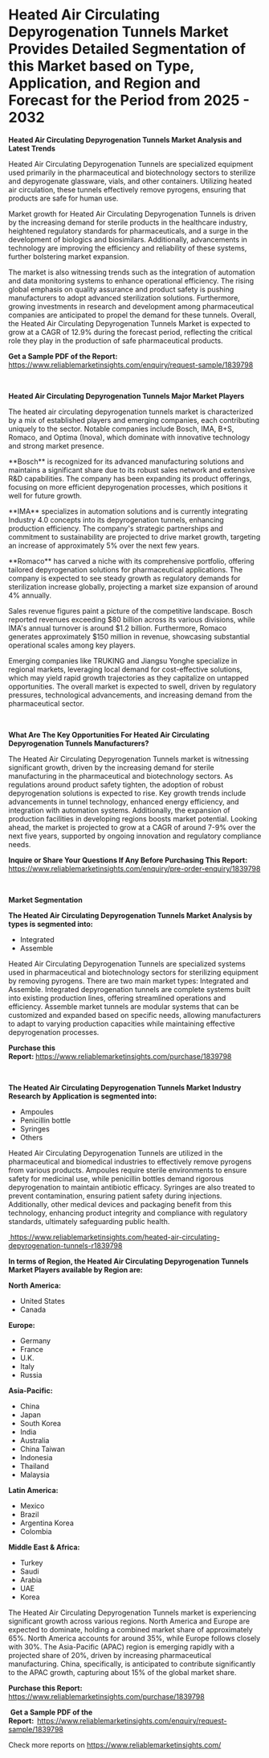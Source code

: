 <p><h1>Heated Air Circulating Depyrogenation Tunnels Market Provides Detailed Segmentation of this Market based on Type, Application, and Region and Forecast for the Period from 2025 - 2032</h1></p><p><strong>Heated Air Circulating Depyrogenation Tunnels Market Analysis and Latest Trends</strong></p>
<p><p>Heated Air Circulating Depyrogenation Tunnels are specialized equipment used primarily in the pharmaceutical and biotechnology sectors to sterilize and depyrogenate glassware, vials, and other containers. Utilizing heated air circulation, these tunnels effectively remove pyrogens, ensuring that products are safe for human use. </p><p>Market growth for Heated Air Circulating Depyrogenation Tunnels is driven by the increasing demand for sterile products in the healthcare industry, heightened regulatory standards for pharmaceuticals, and a surge in the development of biologics and biosimilars. Additionally, advancements in technology are improving the efficiency and reliability of these systems, further bolstering market expansion.</p><p>The market is also witnessing trends such as the integration of automation and data monitoring systems to enhance operational efficiency. The rising global emphasis on quality assurance and product safety is pushing manufacturers to adopt advanced sterilization solutions. Furthermore, growing investments in research and development among pharmaceutical companies are anticipated to propel the demand for these tunnels. Overall, the Heated Air Circulating Depyrogenation Tunnels Market is expected to grow at a CAGR of 12.9% during the forecast period, reflecting the critical role they play in the production of safe pharmaceutical products.</p></p>
<p><strong>Get a Sample PDF of the Report:&nbsp;</strong> <a href="https://www.reliablemarketinsights.com/enquiry/request-sample/1839798?utm_campaign=2650&utm_medium=2&utm_source=Github&utm_content=ia&utm_term=28022025&utm_id=heated-air-circulating-depyrogenation-tunnels">https://www.reliablemarketinsights.com/enquiry/request-sample/1839798</a></p>
<p>&nbsp;</p>
<p><strong>Heated Air Circulating Depyrogenation Tunnels Major Market Players</strong></p>
<p><p>The heated air circulating depyrogenation tunnels market is characterized by a mix of established players and emerging companies, each contributing uniquely to the sector. Notable companies include Bosch, IMA, B+S, Romaco, and Optima (Inova), which dominate with innovative technology and strong market presence.</p><p>**Bosch** is recognized for its advanced manufacturing solutions and maintains a significant share due to its robust sales network and extensive R&D capabilities. The company has been expanding its product offerings, focusing on more efficient depyrogenation processes, which positions it well for future growth.</p><p>**IMA** specializes in automation solutions and is currently integrating Industry 4.0 concepts into its depyrogenation tunnels, enhancing production efficiency. The company's strategic partnerships and commitment to sustainability are projected to drive market growth, targeting an increase of approximately 5% over the next few years.</p><p>**Romaco** has carved a niche with its comprehensive portfolio, offering tailored depyrogenation solutions for pharmaceutical applications. The company is expected to see steady growth as regulatory demands for sterilization increase globally, projecting a market size expansion of around 4% annually.</p><p>Sales revenue figures paint a picture of the competitive landscape. Bosch reported revenues exceeding $80 billion across its various divisions, while IMA's annual turnover is around $1.2 billion. Furthermore, Romaco generates approximately $150 million in revenue, showcasing substantial operational scales among key players.</p><p>Emerging companies like TRUKING and Jiangsu Yonghe specialize in regional markets, leveraging local demand for cost-effective solutions, which may yield rapid growth trajectories as they capitalize on untapped opportunities. The overall market is expected to swell, driven by regulatory pressures, technological advancements, and increasing demand from the pharmaceutical sector.</p></p>
<p>&nbsp;</p>
<p><strong>What Are The Key Opportunities For Heated Air Circulating Depyrogenation Tunnels Manufacturers?</strong></p>
<p><p>The Heated Air Circulating Depyrogenation Tunnels market is witnessing significant growth, driven by the increasing demand for sterile manufacturing in the pharmaceutical and biotechnology sectors. As regulations around product safety tighten, the adoption of robust depyrogenation solutions is expected to rise. Key growth trends include advancements in tunnel technology, enhanced energy efficiency, and integration with automation systems. Additionally, the expansion of production facilities in developing regions boosts market potential. Looking ahead, the market is projected to grow at a CAGR of around 7-9% over the next five years, supported by ongoing innovation and regulatory compliance needs.</p></p>
<p><strong>Inquire or Share Your Questions If Any Before Purchasing This Report:</strong> <a href="https://www.reliablemarketinsights.com/enquiry/pre-order-enquiry/1839798?utm_campaign=2650&utm_medium=2&utm_source=Github&utm_content=ia&utm_term=28022025&utm_id=heated-air-circulating-depyrogenation-tunnels">https://www.reliablemarketinsights.com/enquiry/pre-order-enquiry/1839798</a></p>
<p>&nbsp;</p>
<p><strong>Market Segmentation</strong></p>
<p><strong>The Heated Air Circulating Depyrogenation Tunnels Market Analysis by types is segmented into:</strong></p>
<p><ul><li>Integrated</li><li>Assemble</li></ul></p>
<p><p>Heated Air Circulating Depyrogenation Tunnels are specialized systems used in pharmaceutical and biotechnology sectors for sterilizing equipment by removing pyrogens. There are two main market types: Integrated and Assemble. Integrated depyrogenation tunnels are complete systems built into existing production lines, offering streamlined operations and efficiency. Assemble market tunnels are modular systems that can be customized and expanded based on specific needs, allowing manufacturers to adapt to varying production capacities while maintaining effective depyrogenation processes.</p></p>
<p><strong>Purchase this Report:&nbsp;</strong><a href="https://www.reliablemarketinsights.com/purchase/1839798?utm_campaign=2650&utm_medium=2&utm_source=Github&utm_content=ia&utm_term=28022025&utm_id=heated-air-circulating-depyrogenation-tunnels">https://www.reliablemarketinsights.com/purchase/1839798</a></p>
<p>&nbsp;</p>
<p><strong>The Heated Air Circulating Depyrogenation Tunnels Market Industry Research by Application is segmented into:</strong></p>
<p><ul><li>Ampoules</li><li>Penicillin bottle</li><li>Syringes</li><li>Others</li></ul></p>
<p><p>Heated Air Circulating Depyrogenation Tunnels are utilized in the pharmaceutical and biomedical industries to effectively remove pyrogens from various products. Ampoules require sterile environments to ensure safety for medicinal use, while penicillin bottles demand rigorous depyrogenation to maintain antibiotic efficacy. Syringes are also treated to prevent contamination, ensuring patient safety during injections. Additionally, other medical devices and packaging benefit from this technology, enhancing product integrity and compliance with regulatory standards, ultimately safeguarding public health.</p></p>
<p><a href="https://www.reliablemarketinsights.com/heated-air-circulating-depyrogenation-tunnels-r1839798?utm_campaign=2650&utm_medium=2&utm_source=Github&utm_content=ia&utm_term=28022025&utm_id=heated-air-circulating-depyrogenation-tunnels">&nbsp;https://www.reliablemarketinsights.com/heated-air-circulating-depyrogenation-tunnels-r1839798</a></p>
<p><strong>In terms of Region, the Heated Air Circulating Depyrogenation Tunnels Market Players available by Region are:</strong></p>
<p>
    <p> <strong> North America: </strong>
        <ul>
            <li>United States</li>
            <li>Canada</li>
        </ul>
        </p> 
    <p> <strong> Europe: </strong>
        <ul>
            <li>Germany</li>
            <li>France</li>
            <li>U.K.</li>
            <li>Italy</li>
            <li>Russia</li>
        </ul>
        </p> 
    <p> <strong> Asia-Pacific: </strong>
        <ul>
            <li>China</li>
            <li>Japan</li>
            <li>South Korea</li>
            <li>India</li>
            <li>Australia</li>
            <li>China Taiwan</li>
            <li>Indonesia</li>
            <li>Thailand</li>
            <li>Malaysia</li>
        </ul>
        </p> 
    <p> <strong> Latin America: </strong>
        <ul>
            <li>Mexico</li>
            <li>Brazil</li>
            <li>Argentina Korea</li>
            <li>Colombia</li>
        </ul>
        </p> 
    <p> <strong> Middle East & Africa: </strong>
        <ul>
            <li>Turkey</li>
            <li>Saudi</li>
            <li>Arabia</li>
            <li>UAE</li>
            <li>Korea</li>
        </ul>
    </p>
    </p>
<p><p>The Heated Air Circulating Depyrogenation Tunnels market is experiencing significant growth across various regions. North America and Europe are expected to dominate, holding a combined market share of approximately 65%. North America accounts for around 35%, while Europe follows closely with 30%. The Asia-Pacific (APAC) region is emerging rapidly with a projected share of 20%, driven by increasing pharmaceutical manufacturing. China, specifically, is anticipated to contribute significantly to the APAC growth, capturing about 15% of the global market share.</p></p>
<p><strong>Purchase this Report: </strong><a href="https://www.reliablemarketinsights.com/purchase/1839798?utm_campaign=2650&utm_medium=2&utm_source=Github&utm_content=ia&utm_term=28022025&utm_id=heated-air-circulating-depyrogenation-tunnels">https://www.reliablemarketinsights.com/purchase/1839798</a></p>
<p>&nbsp;<strong>Get a Sample PDF of the Report:&nbsp;&nbsp;</strong><a href="https://www.reliablemarketinsights.com/enquiry/request-sample/1839798?utm_campaign=2650&utm_medium=2&utm_source=Github&utm_content=ia&utm_term=28022025&utm_id=heated-air-circulating-depyrogenation-tunnels">https://www.reliablemarketinsights.com/enquiry/request-sample/1839798</a></p>
<p><strong></strong></p>
<p>Check more reports on <a href="https://www.reliablemarketinsights.com/?utm_campaign=2650&utm_medium=2&utm_source=Github&utm_content=ia&utm_term=28022025&utm_id=heated-air-circulating-depyrogenation-tunnels">https://www.reliablemarketinsights.com/</a></p>